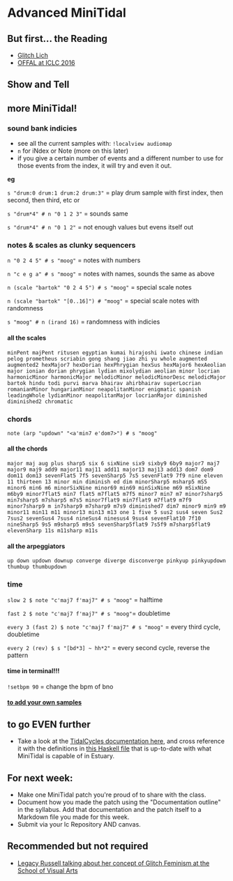 # Advanced MiniTidal

## But first... the Reading
  - [Glitch Lich](https://www.youtube.com/watch?v=6oVeKI4q9C0)
  - [OFFAL at ICLC 2016](https://www.youtube.com/watch?v=zmtLDbWXNeI&feature=emb_logo)

## Show and Tell

## more MiniTidal!

### sound bank indicies
- see all the current samples with:
`!localview audiomap`
- `n` for iNdex or Note (more on this later)
- if you give a certain number of events and a different number to use for those events from the index, it will try and even it out.

**eg**

`s "drum:0 drum:1 drum:2 drum:3"` = play drum sample with first index, then second, then third, etc or

`s "drum*4" # n "0 1 2 3"` = sounds same

`s "drum*4" # n "0 1 2"` = not enough values but evens itself out

### notes & scales as clunky sequencers
`n "0 2 4 5" # s "moog"` = notes with numbers

`n "c e g a" # s "moog"` = notes with names, sounds the same as above

`n (scale "bartok" "0 2 4 5") # s "moog"` = special scale notes

`n (scale "bartok" "[0..16]") # "moog"` = special scale notes with randomness

`s "moog" # n (irand 16)` = randomness with indicies

#### all the scales
`minPent majPent ritusen egyptian kumai hirajoshi iwato chinese indian pelog prometheus scriabin gong shang jiao zhi yu whole augmented augmented2 hexMajor7 hexDorian hexPhrygian hexSus hexMajor6 hexAeolian major ionian dorian phrygian lydian mixolydian aeolian minor locrian harmonicMinor harmonicMajor melodicMinor melodicMinorDesc melodicMajor bartok hindu todi purvi marva bhairav ahirbhairav superLocrian romanianMinor hungarianMinor neapolitanMinor enigmatic spanish leadingWhole lydianMinor neapolitanMajor locrianMajor diminished diminished2 chromatic`

### chords

`note (arp "updown" "<a'min7 e'dom7>") # s "moog"`

#### all the chords

`major maj aug plus sharp5 six 6 sixNine six9 sixby9 6by9 major7 maj7 major9 maj9 add9 major11 maj11 add11 major13 maj13 add13 dom7 dom9 dom11 dom13 sevenFlat5 7f5 sevenSharp5 7s5 sevenFlat9 7f9 nine eleven 11 thirteen 13 minor min diminish ed dim minorSharp5 msharp5 mS5 minor6 min6 m6 minorSixNine minor69 min69 minSixNine m69 mSixNine m6by9 minor7flat5 min7 flat5 m7flat5 m7f5 minor7 min7 m7 minor7sharp5 min7sharp5 m7sharp5 m7s5 minor7flat9 min7flat9 m7flat9 m7f9 minor7sharp9 m in7sharp9 m7sharp9 m7s9 diminished7 dim7 minor9 min9 m9 minor11 min11 m11 minor13 min13 m13 one 1 five 5 sus2 sus4 seven Sus2 7sus2 sevenSus4 7sus4 nineSus4 ninesus4 9sus4 sevenFlat10 7f10 nineSharp5 9s5 m9sharp5 m9s5 sevenSharp5flat9 7s5f9 m7sharp5flat9 elevenSharp 11s m11sharp m11s`

#### all the arpeggiators

`up down updown downup converge diverge disconverge pinkyup pinkyupdown thumbup thumbupdown`

### time

`slow 2 $ note "c'maj7 f'maj7" # s "moog"` = halftime

`fast 2 $ note "c'maj7 f'maj7" # s "moog"`= doubletime

`every 3 (fast 2) $ note "c'maj7 f'maj7" # s "moog"` = every third cycle, doubletime

`every 2 (rev) $ s "[bd*3] ~ hh*2"` = every second cycle, reverse the pattern

#### time **in terminal!!!**
`!setbpm 90` = change the bpm of bno

#### [to add your own samples](https://github.com/dktr0/estuary/wiki)

## to go EVEN further
- Take a look at the [TidalCycles documentation here](https://tidalcycles.org/docs/reference/), and cross reference it with the definitions in [this Haskell file](https://github.com/dktr0/estuary/blob/dev/client/src/Estuary/Help/MiniTidal.hs) that is up-to-date with what MiniTidal is capable of in Estuary.

## For next week:
- Make one MiniTidal patch you're proud of to share with the class.
- Document how you made the patch using the "Documentation outline" in the syllabus. Add that documentation and the patch itself to a Markdown file you made for this week.
- Submit via your lc Repository AND canvas.

## Recommended but not required
- [Legacy Russell talking about her concept of Glitch Feminism at the School of Visual Arts](https://www.youtube.com/watch?v=DqNPgd5B3io)
